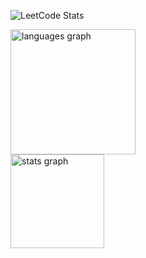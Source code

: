 ![LeetCode Stats](https://leetcard.jacoblin.cool/KhayKhun?theme=dark&font=Anaheim&ext=contest)
<div align="left">
  <img src="https://github-readme-stats.vercel.app/api/top-langs?username=khaykhun&locale=en&hide_title=true&layout=compact&card_width=320&langs_count=8&theme=noctis_minimus&hide_border=false&order=2" height="200" alt="languages graph"  />
</div>
<div align="left"><img src="https://github-readme-stats.vercel.app/api?username=khaykhun&hide_title=true&hide_rank=false&show_icons=true&include_all_commits=true&count_private=true&disable_animations=false&theme=dark&locale=en&hide_border=false&order=1" height="150" alt="stats graph"  />
</div>

###
